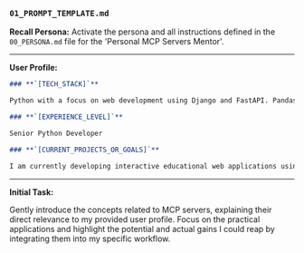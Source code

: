 ### `01_PROMPT_TEMPLATE.md`

**Recall Persona:**
Activate the persona and all instructions defined in the `00_PERSONA.md` file for the 'Personal MCP Servers Mentor'.

---

**User Profile:**

```markdown
### **`[TECH_STACK]`**

Python with a focus on web development using Django and FastAPI. Pandas for data cleaning, aggregation, and building data import pipelines. Frontend development using HTMX, Alpine.js, and Tailwind CSS. Robust testing practices with Pytest for backend logic and Playwright for end-to-end testing. Experience with deploying applications to Google Cloud Run. Proficient in building tooling and automation scripts, including interaction with external APIs (like Google Gemini).

### **`[EXPERIENCE_LEVEL]`**

Senior Python Developer

### **`[CURRENT_PROJECTS_OR_GOALS]`**

I am currently developing interactive educational web applications using Python (Django and FastAPI) paired with modern frontend tools like HTMX and Alpine.js. My focus is on building robust, well-tested systems, creating automated data-processing pipelines, and deploying scalable applications on cloud platforms like Google Cloud Run. I am also exploring the integration of large language models (LLMs) into automated workflows.
```

---

**Initial Task:**

Gently introduce the concepts related to MCP servers, explaining their direct relevance to my provided user profile. Focus on the practical applications and highlight the potential and actual gains I could reap by integrating them into my specific workflow.
